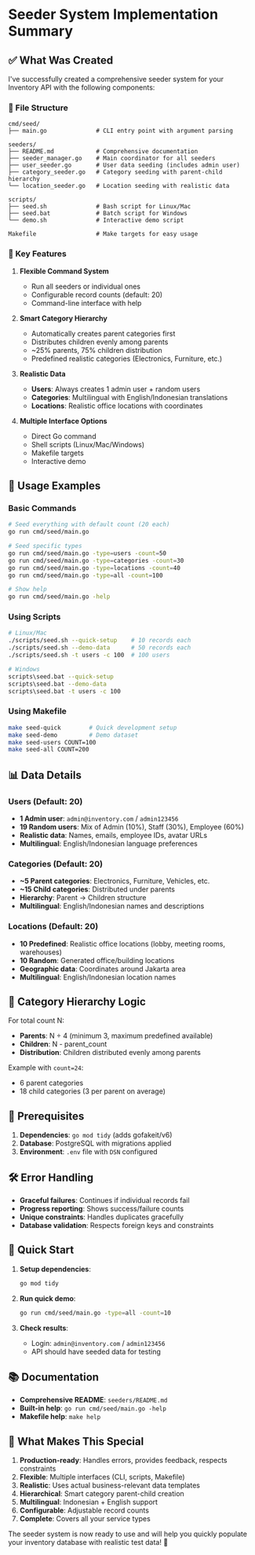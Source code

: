 # Seeder System Implementation Summary

## ✅ What Was Created

I've successfully created a comprehensive seeder system for your Inventory API with the following components:

### 📁 File Structure
```
cmd/seed/
├── main.go              # CLI entry point with argument parsing

seeders/
├── README.md            # Comprehensive documentation
├── seeder_manager.go    # Main coordinator for all seeders
├── user_seeder.go       # User data seeding (includes admin user)
├── category_seeder.go   # Category seeding with parent-child hierarchy
└── location_seeder.go   # Location seeding with realistic data

scripts/
├── seed.sh              # Bash script for Linux/Mac
├── seed.bat             # Batch script for Windows
└── demo.sh              # Interactive demo script

Makefile                 # Make targets for easy usage
```

### 🎯 Key Features

1. **Flexible Command System**
   - Run all seeders or individual ones
   - Configurable record counts (default: 20)
   - Command-line interface with help

2. **Smart Category Hierarchy**
   - Automatically creates parent categories first
   - Distributes children evenly among parents
   - ~25% parents, 75% children distribution
   - Predefined realistic categories (Electronics, Furniture, etc.)

3. **Realistic Data**
   - **Users**: Always creates 1 admin user + random users
   - **Categories**: Multilingual with English/Indonesian translations
   - **Locations**: Realistic office locations with coordinates

4. **Multiple Interface Options**
   - Direct Go command
   - Shell scripts (Linux/Mac/Windows)
   - Makefile targets
   - Interactive demo

## 🚀 Usage Examples

### Basic Commands
```bash
# Seed everything with default count (20 each)
go run cmd/seed/main.go

# Seed specific types
go run cmd/seed/main.go -type=users -count=50
go run cmd/seed/main.go -type=categories -count=30
go run cmd/seed/main.go -type=locations -count=40
go run cmd/seed/main.go -type=all -count=100

# Show help
go run cmd/seed/main.go -help
```

### Using Scripts
```bash
# Linux/Mac
./scripts/seed.sh --quick-setup    # 10 records each
./scripts/seed.sh --demo-data      # 50 records each
./scripts/seed.sh -t users -c 100  # 100 users

# Windows
scripts\seed.bat --quick-setup
scripts\seed.bat --demo-data
scripts\seed.bat -t users -c 100
```

### Using Makefile
```bash
make seed-quick        # Quick development setup
make seed-demo         # Demo dataset
make seed-users COUNT=100
make seed-all COUNT=200
```

## 📊 Data Details

### Users (Default: 20)
- **1 Admin user**: `admin@inventory.com` / `admin123456`
- **19 Random users**: Mix of Admin (10%), Staff (30%), Employee (60%)
- **Realistic data**: Names, emails, employee IDs, avatar URLs
- **Multilingual**: English/Indonesian language preferences

### Categories (Default: 20)
- **~5 Parent categories**: Electronics, Furniture, Vehicles, etc.
- **~15 Child categories**: Distributed under parents
- **Hierarchy**: Parent → Children structure
- **Multilingual**: English/Indonesian names and descriptions

### Locations (Default: 20)
- **10 Predefined**: Realistic office locations (lobby, meeting rooms, warehouses)
- **10 Random**: Generated office/building locations
- **Geographic data**: Coordinates around Jakarta area
- **Multilingual**: English/Indonesian location names

## 🎯 Category Hierarchy Logic

For total count N:
- **Parents**: N ÷ 4 (minimum 3, maximum predefined available)
- **Children**: N - parent_count
- **Distribution**: Children distributed evenly among parents

Example with `count=24`:
- 6 parent categories
- 18 child categories (3 per parent on average)

## 🔧 Prerequisites

1. **Dependencies**: `go mod tidy` (adds gofakeit/v6)
2. **Database**: PostgreSQL with migrations applied
3. **Environment**: `.env` file with `DSN` configured

## 🛠️ Error Handling

- **Graceful failures**: Continues if individual records fail
- **Progress reporting**: Shows success/failure counts
- **Unique constraints**: Handles duplicates gracefully
- **Database validation**: Respects foreign keys and constraints

## 🎉 Quick Start

1. **Setup dependencies**:
   ```bash
   go mod tidy
   ```

2. **Run quick demo**:
   ```bash
   go run cmd/seed/main.go -type=all -count=10
   ```

3. **Check results**:
   - Login: `admin@inventory.com` / `admin123456`
   - API should have seeded data for testing

## 📚 Documentation

- **Comprehensive README**: `seeders/README.md`
- **Built-in help**: `go run cmd/seed/main.go -help`
- **Makefile help**: `make help`

## 🎯 What Makes This Special

1. **Production-ready**: Handles errors, provides feedback, respects constraints
2. **Flexible**: Multiple interfaces (CLI, scripts, Makefile)
3. **Realistic**: Uses actual business-relevant data templates
4. **Hierarchical**: Smart category parent-child creation
5. **Multilingual**: Indonesian + English support
6. **Configurable**: Adjustable record counts
7. **Complete**: Covers all your service types

The seeder system is now ready to use and will help you quickly populate your inventory database with realistic test data! 🎉
